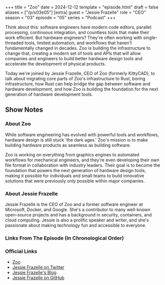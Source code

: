 +++
title = "Zoo"
date = 2024-12-12
template = "episode.html"
draft = false
aliases = ["/p/s03e05"]
[extra]
guest = "Jessie Frazelle"
role = "CEO"
season = "03"
episode = "05"
series = "Podcast"
+++

Think about this: software engineers have modern code editors, parallel processing, continuous integration, and countless tools that make their work efficient. But hardware engineers? They're often working with single-threaded tools, limited automation, and workflows that haven't fundamentally changed in decades. Zoo is building the infrastructure to change that, creating a modern set of tools and APIs that will allow companies and engineers to build better hardware design tools and accelerate the development of physical products.

<!-- more -->

Today we're joined by Jessie Frazelle, CEO of Zoo (formerly KittyCAD), to talk about migrating core parts of Zoo's infrastructure to Rust, boring infrastructure, how Rust can help bridge the gap between software and hardware development, and how Zoo is building the foundation for the next generation of hardware development tools.


## Show Notes

### About Zoo

While software engineering has evolved with powerful tools and workflows, hardware design is still stuck 'the dark ages.' Zoo's mission is to make building hardware products as seamless as building software.

Zoo is working on everything from graphics engines to automated workflows for mechanical engineers, and they're even developing their own file format in collaboration with industry leaders. Their goal is to become the foundation that powers the next generation of hardware design tools, making it possible for individuals and small teams to build innovative solutions that were previously only possible within major companies.

### About Jessie Frazelle 

Jessie Frazelle is the CEO of Zoo and a former software engineer at Microsoft, Docker, and Google. She's a contributor to many well-known open-source projects and has a background in security, containers, and cloud computing. Jessie is also a prolific speaker and writer, and she's passionate about making technology fun and accessible to everyone.

### Links From The Episode (In Chronological Order)


### Official Links

- [Zoo](https://zoo.dev)
- [Jessie Frazelle on Twitter](https://twitter.com/jessfraz)
- [Jessie Frazelle's Blog](https://blog.jessfraz.com/)
- [Jessie Frazelle on GitHub](https://github.com/jessfraz/)
